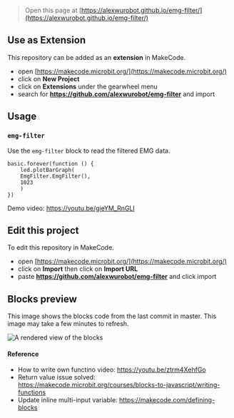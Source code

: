 
> Open this page at [https://alexwurobot.github.io/emg-filter/](https://alexwurobot.github.io/emg-filter/)

## Use as Extension

This repository can be added as an **extension** in MakeCode.

* open [https://makecode.microbit.org/](https://makecode.microbit.org/)
* click on **New Project**
* click on **Extensions** under the gearwheel menu
* search for **https://github.com/alexwurobot/emg-filter** and import

## Usage 

### ``emg-filter``

Use the ``emg-filter`` block to read the filtered EMG data.

```blocks
basic.forever(function () {
    led.plotBarGraph(
    EmgFilter.EmgFilter(),
    1023
    )
})
```
Demo video: https://youtu.be/gieYM_RnGLI

## Edit this project 

To edit this repository in MakeCode.

* open [https://makecode.microbit.org/](https://makecode.microbit.org/)
* click on **Import** then click on **Import URL**
* paste **https://github.com/alexwurobot/emg-filter** and click import

## Blocks preview

This image shows the blocks code from the last commit in master.
This image may take a few minutes to refresh.

![A rendered view of the blocks](https://github.com/alexwurobot/emg-filter/raw/master/.github/makecode/blocks.png)

#### Reference 

* How to write own functino video: https://youtu.be/ztrm4XehfGo
* Return value issue solved: https://makecode.microbit.org/courses/blocks-to-javascript/writing-functions
* Update inline multi-input variable: https://makecode.com/defining-blocks

